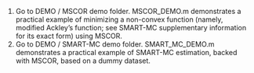 1. Go to DEMO / MSCOR demo folder. MSCOR_DEMO.m demonstrates a practical
example of minimizing a non-convex function (namely, modified Ackley’s function;
see SMART-MC supplementary information for its exact form) using MSCOR.
2. Go to DEMO / SMART-MC demo folder. SMART_MC_DEMO.m demonstrates a practical example of SMART-MC estimation, backed with MSCOR, based on a dummy
dataset.

